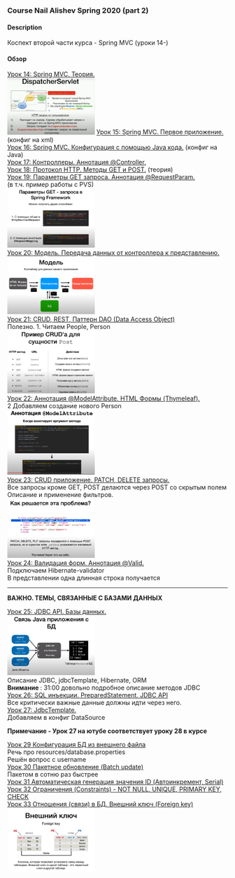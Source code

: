 ### Course Nail Alishev Spring 2020 (part 2)


#### Description
Коспект второй части курса - Spring MVC (уроки 14-) 

#### Обзор
<!--- Урок 14 -->
<a href="/src/main/java/lesson14">
Урок 14: Spring MVC. Теория.</a><br>
<img src="/src/main/java/lesson14/DispatcherServlet.png" width="200">

<!--- Урок 15 -->
<a href="/src/main/java/lesson15">
Урок 15: Spring MVC. Первое приложение.</a>
(конфиг на xml)<br>

<!--- Урок 16 -->
<a href="/src/main/java/lesson16">
Урок 16: Spring MVC. Конфигурация с помощью Java кода.</a>
(конфиг на Java)<br>

<!--- Урок 17 -->
<a href="/src/main/java/lesson17">
Урок 17: Контроллеры. Аннотация @Controller.</a><br>

<!--- Урок 18 -->
<a href="/src/main/java/lesson18">
Урок 18: Протокол HTTP. Методы GET и POST.</a>
(теория)<br>

<!--- Урок 19 -->
<a href="/src/main/java/lesson19">
Урок 19: Параметры GET запроса. Аннотация @RequestParam.</a><br>
(в т.ч. пример работы с PVS)<br>
<img src="/src/main/java/lesson19/get-request.png" width="200"><br>

<!--- Урок 20 -->
<a href="/src/main/java/lesson20">
Урок 20: Модель. Передача данных от контроллера к представлению.</a><br>
<img src="/src/main/java/lesson20/model.png" width="200"><br>

<!--- Урок 21 -->
<a href="/src/main/java/lesson21">
Урок 21: CRUD, REST, Паттерн DAO (Data Access Object)</a><br>
Полезно. 1. Читаем People, Person <br>
<img src="/src/main/java/lesson21/crud_post.png" width="200"><br>

<!--- Урок 22 -->
<a href="/src/main/java/lesson22">
Урок 22: Аннотация @ModelAttribute. HTML Формы (Thymeleaf).</a><br>
2 Добавляем создание нового Person <br>
<img src="/src/main/java/lesson22/modelAttribute.png" width="200"><br>

<!--- Урок 23 -->
<a href="/src/main/java/lesson23">
Урок 23: CRUD приложение. PATCH, DELETE запросы.</a><br>
Все запросы кроме GET, POST делаются через POST со скрытым полем<br>
Описание и применение фильтров.<br>
<img src="/src/main/java/lesson23/patch.png" width="200"><br>

<!--- Урок 24 -->
<a href="/src/main/java/lesson24">
Урок 24: Валидация форм. Аннотация @Valid.</a><br>
Подключаем Hibernate-validator<br>
В представлении одна длинная строка получается<br>
<hr>

<p><b>ВАЖНО. ТЕМЫ, СВЯЗАННЫЕ С БАЗАМИ ДАННЫХ</b></p>

<!--- Урок 25 -->
<a href="/src/main/java/lesson25">
Урок 25: JDBC API. Базы данных.</a><br>
<img src="/src/main/java/lesson25/linkdb.png" width="200"><br>
Описание JDBC, jdbcTemplate, Hibernate, ORM<br>
<b> Внимание </b>: 31:00 довольно подробное описание методов JDBC <br>

<!--- Урок 26 -->
<a href="/src/main/java/lesson26">
Урок 26: SQL инъекции. PreparedStatement. JDBC API</a><br>
Все критически важные данные должны идти через него.<br>

<!--- Урок 27 -->
<a href="/src/main/java/lesson27">
Урок 27: JdbcTemplate.</a><br>
Добавляем в конфиг DataSource

<!--- Урок 28 -->
<p><b> Примечание - Урок 27 на ютубе соответствует уроку 28 в курсе</b></p>

<!--- Урок 29 -->
<a href="/src/main/java/lesson29">
Урок 29 Конфигурация БД из внешнего файла</a><br>
Речь про resources/database.properties<br/> 
Решён вопрос с username<br>

<!--- Урок 30 -->
<a href="/src/main/java/lesson30">
Урок 30 Пакетное обновление (Batch update)</a><br>
Пакетом в сотню раз быстрее<br/>

<!--- Урок 31 -->
<a href="/src/main/java/lesson31">
Урок 31 Автоматическая генерация значения ID (Автоинкремент, Serial)</a><br>

<!--- Урок 32 -->
<a href="/src/main/java/lesson32">
Урок 32 Ограничения (Constraints) - NOT NULL, UNIQUE, PRIMARY KEY, CHECK</a><br>

<!--- Урок 33 -->
<a href="/src/main/java/lesson33">
Урок 33 Отношения (связи) в БД. Внешний ключ (Foreign key)</a><br>
<img src="/src/main/java/lesson33/foreign_key.png" width="200"><br>